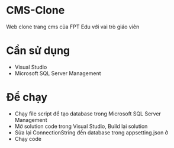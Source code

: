 # CMS-Clone
Web clone trang cms của FPT Edu với vai trò giáo viên

# Cần sử dụng
- Visual Studio
- Microsoft SQL Server Management

# Để chạy 
- Chạy file script để tạo database trong Microsoft SQL Server Management
- Mở solution code trong Visual Studio, Build lại solution
- Sửa lại ConnectionString đến database trong appsetting.json ở 
- Chạy code

